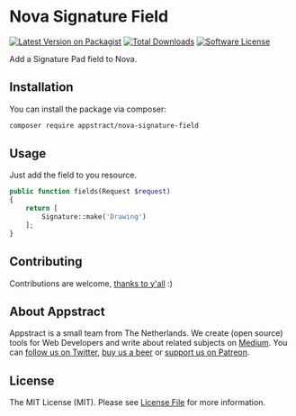 # Nova Signature Field

[![Latest Version on Packagist](https://img.shields.io/packagist/v/appstract/nova-signature-field.svg?style=flat-square)](https://packagist.org/packages/appstract/nova-signature-field)
[![Total Downloads](https://img.shields.io/packagist/dt/appstract/nova-signature-field.svg?style=flat-square)](https://packagist.org/packages/appstract/nova-signature-field)
[![Software License](https://img.shields.io/badge/license-MIT-brightgreen.svg?style=flat-square)](LICENSE.md)

Add a Signature Pad field to Nova.

## Installation

You can install the package via composer:

``` bash
composer require appstract/nova-signature-field
```

## Usage

Just add the field to you resource.

```php
public function fields(Request $request)
{
    return [
        Signature::make('Drawing')
    ];
}
```

## Contributing

Contributions are welcome, [thanks to y'all](https://github.com/appstract/nova-signature-field/graphs/contributors) :)

## About Appstract

Appstract is a small team from The Netherlands. We create (open source) tools for Web Developers and write about related subjects on [Medium](https://medium.com/appstract). You can [follow us on Twitter](https://twitter.com/appstractnl), [buy us a beer](https://www.paypal.me/appstract/10) or [support us on Patreon](https://www.patreon.com/appstract).

## License

The MIT License (MIT). Please see [License File](LICENSE.md) for more information.
